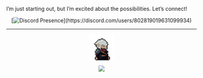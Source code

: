 I’m just starting out, but I’m excited about the possibilities. Let’s connect! 
<div align="center">

[![Discord Presence](https://lanyard.cnrad.dev/api/802819019631099934?idleMessage=probably%20doing%20something%20else...)](https://discord.com/users/802819019631099934)

---

[<img align="center" src='profile.png' alt='profile' height='68'>](https://github.com/jritoshinkmt)

![](https://komarev.com/ghpvc/?username=jritoshinkmt&color=525CEB)

</div>
